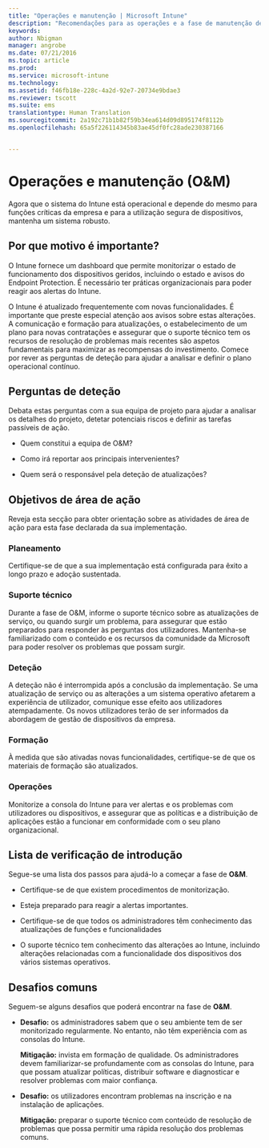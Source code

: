 ```yaml
---
title: "Operações e manutenção | Microsoft Intune"
description: "Recomendações para as operações e a fase de manutenção de uma implementação do Intune."
keywords: 
author: Nbigman
manager: angrobe
ms.date: 07/21/2016
ms.topic: article
ms.prod: 
ms.service: microsoft-intune
ms.technology: 
ms.assetid: f46fb18e-228c-4a2d-92e7-20734e9bdae3
ms.reviewer: tscott
ms.suite: ems
translationtype: Human Translation
ms.sourcegitcommit: 2a192c71b1b82f59b34ea614d09d895174f8112b
ms.openlocfilehash: 65a5f226114345b83ae45df0fc28ade230387166


---
```


# Operações e manutenção (O&M)
Agora que o sistema do Intune está operacional e depende do mesmo para funções críticas da empresa e para a utilização segura de dispositivos, mantenha um sistema robusto.

## Por que motivo é importante?
O Intune fornece um dashboard que permite monitorizar o estado de funcionamento dos dispositivos geridos, incluindo o estado e avisos do Endpoint Protection. É necessário ter práticas organizacionais para poder reagir aos alertas do Intune.

O Intune é atualizado frequentemente com novas funcionalidades. É importante que preste especial atenção aos avisos sobre estas alterações.
A comunicação e formação para atualizações, o estabelecimento de um plano para novas contratações e assegurar que o suporte técnico tem os recursos de resolução de problemas mais recentes são aspetos fundamentais para maximizar as recompensas do investimento.
Comece por rever as perguntas de deteção para ajudar a analisar e definir o plano operacional contínuo.

## Perguntas de deteção
Debata estas perguntas com a sua equipa de projeto para ajudar a analisar os detalhes do projeto, detetar potenciais riscos e definir as tarefas passíveis de ação.

-   Quem constitui a equipa de O&M?

-   Como irá reportar aos principais intervenientes?

-   Quem será o responsável pela deteção de atualizações?

## Objetivos de área de ação
Reveja esta secção para obter orientação sobre as atividades de área de ação para esta fase declarada da sua implementação.

### Planeamento
Certifique-se de que a sua implementação está configurada para êxito a longo prazo e adoção sustentada.

### Suporte técnico
Durante a fase de O&M, informe o suporte técnico sobre as atualizações de serviço, ou quando surgir um problema, para assegurar que estão preparados para responder às perguntas dos utilizadores. Mantenha-se familiarizado com o conteúdo e os recursos da comunidade da Microsoft para poder resolver os problemas que possam surgir.

### Deteção
A deteção não é interrompida após a conclusão da implementação. Se uma atualização de serviço ou as alterações a um sistema operativo afetarem a experiência de utilizador, comunique esse efeito aos utilizadores atempadamente. Os novos utilizadores terão de ser informados da abordagem de gestão de dispositivos da empresa.

### Formação
À medida que são ativadas novas funcionalidades, certifique-se de que os materiais de formação são atualizados.

### Operações
Monitorize a consola do Intune para ver alertas e os problemas com utilizadores ou dispositivos, e assegurar que as políticas e a distribuição de aplicações estão a funcionar em conformidade com o seu plano organizacional.

## Lista de verificação de introdução
Segue-se uma lista dos passos para ajudá-lo a começar a fase de **O&M**.

-   Certifique-se de que existem procedimentos de monitorização.

-   Esteja preparado para reagir a alertas importantes.

-   Certifique-se de que todos os administradores têm conhecimento das atualizações de funções e funcionalidades

-   O suporte técnico tem conhecimento das alterações ao Intune, incluindo alterações relacionadas com a funcionalidade dos dispositivos dos vários sistemas operativos.

## Desafios comuns
Seguem-se alguns desafios que poderá encontrar na fase de **O&M**.

-   **Desafio:** os administradores sabem que o seu ambiente tem de ser monitorizado regularmente. No entanto, não têm experiência com as consolas do Intune.

    **Mitigação:** invista em formação de qualidade. Os administradores devem familiarizar-se profundamente com as consolas do Intune, para que possam atualizar políticas, distribuir software e diagnosticar e resolver problemas com maior confiança.

-   **Desafio:** os utilizadores encontram problemas na inscrição e na instalação de aplicações.

    **Mitigação:** preparar o suporte técnico com conteúdo de resolução de problemas que possa permitir uma rápida resolução dos problemas comuns.



<!--HONumber=Jul16_HO4-->


